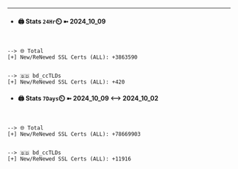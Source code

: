 

---
- #### 🖨️ **Stats** `24Hr`⏲️ ➼ 2024_10_09
```console


--> 🌐 Total
[+] New/ReNewed SSL Certs (ALL): +3863590


--> 🇧🇩 bd_ccTLDs
[+] New/ReNewed SSL Certs (ALL): +420

```

- #### 🖨️ **Stats** `7Days`⏲️ ➼ 2024_10_09 <--> 2024_10_02
```console


--> 🌐 Total
[+] New/ReNewed SSL Certs (ALL): +78669903


--> 🇧🇩 bd_ccTLDs
[+] New/ReNewed SSL Certs (ALL): +11916

```

